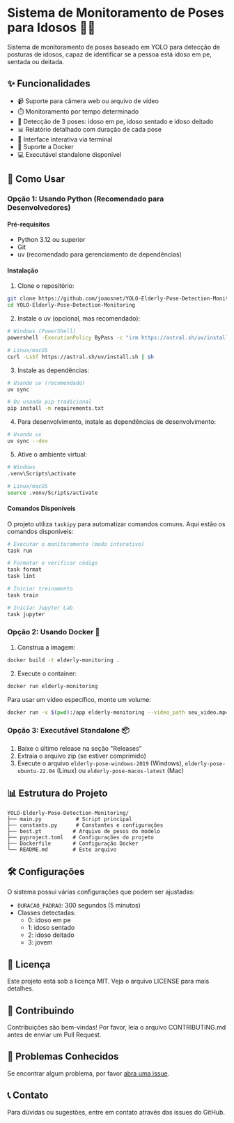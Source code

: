 # Sistema de Monitoramento de Poses para Idosos 🤖👴

Sistema de monitoramento de poses baseado em YOLO para detecção de posturas de idosos, capaz de identificar se a pessoa está idoso em pe, sentada ou deitada.

## ✨ Funcionalidades

- 📹 Suporte para câmera web ou arquivo de vídeo
- ⏱️ Monitoramento por tempo determinado
- 🎯 Detecção de 3 poses: idoso em pe, idoso sentado e idoso deitado
- 📊 Relatório detalhado com duração de cada pose
- 🔄 Interface interativa via terminal
- 🐳 Suporte a Docker
- 💻 Executável standalone disponível

## 🚀 Como Usar

### Opção 1: Usando Python (Recomendado para Desenvolvedores)

#### Pré-requisitos
- Python 3.12 ou superior
- Git
- uv (recomendado para gerenciamento de dependências)

#### Instalação

1. Clone o repositório:
```bash
git clone https://github.com/joaosnet/YOLO-Elderly-Pose-Detection-Monitoring.git
cd YOLO-Elderly-Pose-Detection-Monitoring
```

2. Instale o uv (opcional, mas recomendado):
```bash
# Windows (PowerShell)
powershell -ExecutionPolicy ByPass -c "irm https://astral.sh/uv/install.ps1 | iex"

# Linux/macOS
curl -LsSf https://astral.sh/uv/install.sh | sh
```

3. Instale as dependências:
```bash
# Usando uv (recomendado)
uv sync

# Ou usando pip tradicional
pip install -m requirements.txt
```

4. Para desenvolvimento, instale as dependências de desenvolvimento:
```bash
# Usando uv
uv sync --dev
```

5. Ative o ambiente virtual:
```bash
# Windows
.venv\Scripts\activate

# Linux/macOS
source .venv/Scripts/activate
```


#### Comandos Disponíveis

O projeto utiliza `taskipy` para automatizar comandos comuns. Aqui estão os comandos disponíveis:

```bash
# Executar o monitoramento (modo interativo)
task run

# Formatar e verificar código
task format
task lint

# Iniciar treinamento
task train

# Iniciar Jupyter Lab
task jupyter
```

### Opção 2: Usando Docker 🐳

1. Construa a imagem:
```bash
docker build -t elderly-monitoring .
```

2. Execute o container:
```bash
docker run elderly-monitoring
```

Para usar um vídeo específico, monte um volume:
```bash
docker run -v $(pwd):/app elderly-monitoring --video_path seu_video.mp4
```

### Opção 3: Executável Standalone 📦

1. Baixe o último release na seção "Releases"
2. Extraia o arquivo zip (se estiver comprimido)
3. Execute o arquivo `elderly-pose-windows-2019` (Windows), `elderly-pose-ubuntu-22.04` (Linux) ou `elderly-pose-macos-latest` (Mac)

## 📊 Estrutura do Projeto

```
YOLO-Elderly-Pose-Detection-Monitoring/
├── main.py           # Script principal
├── constants.py      # Constantes e configurações
├── best.pt          # Arquivo de pesos do modelo
├── pyproject.toml   # Configurações do projeto
├── Dockerfile       # Configuração Docker
└── README.md        # Este arquivo
```

## 🛠️ Configurações

O sistema possui várias configurações que podem ser ajustadas:

- `DURACAO_PADRAO`: 300 segundos (5 minutos)
- Classes detectadas:
  - 0: idoso em pe
  - 1: idoso sentado
  - 2: idoso deitado
  - 3: jovem

## 📝 Licença

Este projeto está sob a licença MIT. Veja o arquivo LICENSE para mais detalhes.

## 👥 Contribuindo

Contribuições são bem-vindas! Por favor, leia o arquivo CONTRIBUTING.md antes de enviar um Pull Request.

## 🐛 Problemas Conhecidos

Se encontrar algum problema, por favor [abra uma issue](https://github.com/seu-usuario/YOLO-Elderly-Pose-Detection-Monitoring/issues).

## 📞 Contato

Para dúvidas ou sugestões, entre em contato através das issues do GitHub.
